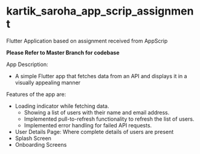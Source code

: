 # kartik_saroha_app_scrip_assignment
 Flutter Application based on assignment received from AppScrip
 
**Please Refer to Master Branch for codebase**

App Description: 
- A simple Flutter app that fetches data from an API and displays it in a visually appealing manner

Features of the app are: 
 -	Loading indicator while fetching data.
	-	Showing a list of users with their name and email address.
	-	Implemented pull-to-refresh functionality to refresh the list of users.
	-	Implemented error handling for failed API requests.
 -	User Details Page: Where complete details of users are present
 -	Splash Screen
 -	Onboarding Screens
   
 
